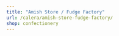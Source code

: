```yaml
---
title: "Amish Store / Fudge Factory"
url: /calera/amish-store-fudge-factory/
shop: confectionery
---
```

